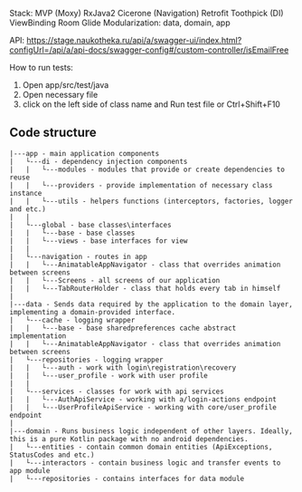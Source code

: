 Stack:
MVP (Moxy)
RxJava2
Cicerone (Navigation)
Retrofit
Toothpick (DI)
ViewBinding
Room
Glide
Modularization: data, domain, app

API: https://stage.naukotheka.ru/api/a/swagger-ui/index.html?configUrl=/api/a/api-docs/swagger-config#/custom-controller/isEmailFree

How to run tests:
1) Open app/src/test/java
2) Open necessary file
3) click on the left side of class name and Run test file or Ctrl+Shift+F10

## Code structure
```
|---app - main application components
|   └---di - dependency injection components
|   |   └---modules - modules that provide or create dependencies to reuse
|   |   └---providers - provide implementation of necessary class instance
|   |   └---utils - helpers functions (interceptors, factories, logger and etc.)
|   |
|   └---global - base classes\interfaces
|   |   └---base - base classes
|   |   └---views - base interfaces for view
|   |
|   └---navigation - routes in app
|   |   └---AnimatableAppNavigator - class that overrides animation between screens
|   |   └---Screens - all screens of our application
|   |   └---TabRouterHolder - class that holds every tab in himself
|
|---data - Sends data required by the application to the domain layer, implementing a domain-provided interface.
|   └---cache - logging wrapper
|   |   └---base - base sharedpreferences cache abstract implementation
|   |   └---AnimatableAppNavigator - class that overrides animation between screens
|   └---repositories - logging wrapper
|   |   └---auth - work with login\registration\recovery
|   |   └---user_profile - work with user profile
|   |
|   └---services - classes for work with api services
|   |   └---AuthApiService - working with a/login-actions endpoint
|   |   └---UserProfileApiService - working with core/user_profile endpoint
|
|---domain - Runs business logic independent of other layers. Ideally, this is a pure Kotlin package with no android dependencies.
|   └---entities - contain common domain entities (ApiExceptions, StatusCodes and etc.)
|   └---interactors - contain business logic and transfer events to app module
|   └---repositories - contains interfaces for data module